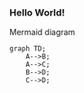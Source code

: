 ### Hello World!

Mermaid diagram

```mermaid
graph TD;
    A-->B;
    A-->C;
    B-->D;
    C-->D;
```